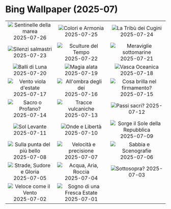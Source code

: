 # Bing Wallpaper (2025-07)

|  |  |  |
|:---:|:---:|:---:|
| ![](https://www.bing.com/th?id=OHR.MangroveTwilight_IT-IT8283933203_400x240.jpg "Sentinelle della marea") 2025-07-26 | ![](https://www.bing.com/th?id=OHR.LasPalmas_IT-IT1381176116_400x240.jpg "Colori e Armonia") 2025-07-25 | ![](https://www.bing.com/th?id=OHR.AshyWoodswallow_IT-IT1611565241_400x240.jpg "La Tribù dei Cugini") 2025-07-24 |
| ![](https://www.bing.com/th?id=OHR.AlassioLiguria_IT-IT1114546774_400x240.jpg "Silenzi salmastri") 2025-07-23 | ![](https://www.bing.com/th?id=OHR.BadlandsSunset_IT-IT3807784060_400x240.jpg "Sculture del Tempo") 2025-07-22 | ![](https://www.bing.com/th?id=OHR.AcroporaReef_IT-IT2371984871_400x240.jpg "Meraviglie sottomarine") 2025-07-21 |
| ![](https://www.bing.com/th?id=OHR.BigMoon_IT-IT7283568510_400x240.jpg "Balli di Luna") 2025-07-20 | ![](https://www.bing.com/th?id=OHR.MothWeek_IT-IT2222446823_400x240.jpg "Magia alata") 2025-07-19 | ![](https://www.bing.com/th?id=OHR.MonaValePool_IT-IT0291843782_400x240.jpg "Vasca Oceanica") 2025-07-18 |
| ![](https://www.bing.com/th?id=OHR.FranceLavender_IT-IT7177980672_400x240.jpg "Vento viola d'estate") 2025-07-17 | ![](https://www.bing.com/th?id=OHR.TemplePhilae_IT-IT7785409392_400x240.jpg "All'ombra degli dei") 2025-07-16 | ![](https://www.bing.com/th?id=OHR.PerseidsPine_IT-IT7125588777_400x240.jpg "Cosa brilla nel firmamento?") 2025-07-15 |
| ![](https://www.bing.com/th?id=OHR.CattedraleDiPalermo_IT-IT0519609819_400x240.jpg "Sacro o Profano?") 2025-07-14 | ![](https://www.bing.com/th?id=OHR.BasaltColumns_IT-IT0459542026_400x240.jpg "Tracce vulcaniche") 2025-07-13 | ![](https://www.bing.com/th?id=OHR.ThomsonGazelle_IT-IT0397264762_400x240.jpg "Passi sacri?") 2025-07-12 |
| ![](https://www.bing.com/th?id=OHR.TokyoSunrise_IT-IT6877517307_400x240.jpg "Sol Levante") 2025-07-11 | ![](https://www.bing.com/th?id=OHR.BahamaBlues_IT-IT2994052693_400x240.jpg "Onde e Libertà") 2025-07-10 | ![](https://www.bing.com/th?id=OHR.ConstitucionStation_IT-IT2913035611_400x240.jpg "Sorge il Sole della Repubblica") 2025-07-09 |
| ![](https://www.bing.com/th?id=OHR.SecedaPeak_IT-IT2850226603_400x240.jpg "Sulla punta del più bello") 2025-07-08 | ![](https://www.bing.com/th?id=OHR.ShetlandGannets_IT-IT2720152530_400x240.jpg "Velocità e precisione") 2025-07-07 | ![](https://www.bing.com/th?id=OHR.MesquiteFlats_IT-IT2661681308_400x240.jpg "Sabbia e Scenografie") 2025-07-06 |
| ![](https://www.bing.com/th?id=OHR.TourCyclists_IT-IT1688082798_400x240.jpg "Strade, Sudore e Gloria") 2025-07-05 | ![](https://www.bing.com/th?id=OHR.OroseiSardegna_IT-IT2532664756_400x240.jpg "Acqua, Aria, Roccia") 2025-07-04 | ![](https://www.bing.com/th?id=OHR.RainbowRiver_IT-IT2380058164_400x240.jpg "Sottosopra?") 2025-07-03 |
| ![](https://www.bing.com/th?id=OHR.PalioDiSiena_IT-IT2319808114_400x240.jpg "Veloce come il Vento") 2025-07-02 | ![](https://www.bing.com/th?id=OHR.CanadaDayFogo_IT-IT2208843144_400x240.jpg "Sogno di una Fresca Estate") 2025-07-01 |  |
